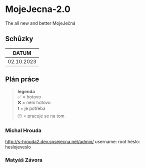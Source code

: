 # MojeJecna-2.0
The all new and better MojeJečná

## Schůzky
| DATUM      |
|------------|
| 02.10.2023 |

## Plán práce

> __legenda__ <br>
> :white_check_mark: = hotovo <br>
> :x: = není hotovo <br>
> :heavy_exclamation_mark: = je potřeba <br>
> :clock1: = pracuje se na tom <br>

### Michal Hrouda
http://s-hrouda2.dev.spsejecna.net/admin/
username: root
heslo: heslojeveslo

### Matyáš Závora